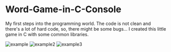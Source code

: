# Word-Game-in-C-Console
My first steps into the programming world. The code is not clean and there's a lot of hard code, so, there might be some bugs...
I created this little game in C with some common libraries. 

![example](https://i.imgur.com/Qk8896G.png)
![example2](https://i.imgur.com/VliB5zh.png)
![example3](https://i.imgur.com/waGP8cd.png)
